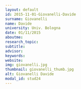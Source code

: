 ```yaml
---
layout: default 
id: 2015-11-01-Giovanelli-Davide
surname: Giovanelli
name: Davide
university: Univ. Bologna
date: 01/11/2015
aboutme: 
research_topic: 
subtitle: 
advisor: 
keywords: 
website: 
img: giovanelli.jpg
thumbnail: giovanelli_thumb.jpg
alt: Giovanelli Davide
modal_id: stud24
---
```


